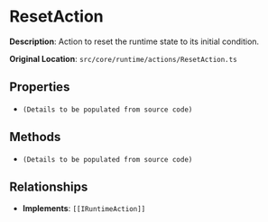 # ResetAction

**Description**: Action to reset the runtime state to its initial condition.

**Original Location**: `src/core/runtime/actions/ResetAction.ts`

## Properties

*   `(Details to be populated from source code)`

## Methods

*   `(Details to be populated from source code)`

## Relationships
*   **Implements**: `[[IRuntimeAction]]`